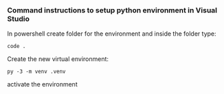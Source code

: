 ### Command instructions to setup python environment in Visual Studio

In powershell create folder for the environment and inside the folder type:
    
    code .
Create the new virtual environment:
   
    py -3 -m venv .venv

activate the environment

